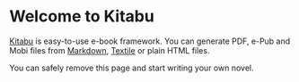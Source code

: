 Welcome to Kitabu
=================

[Kitabu](http://github.com/fnando/kitabu) is easy-to-use e-book framework. You can generate PDF, e-Pub and Mobi files from [Markdown](http://en.wikipedia.org/wiki/Markdown), [Textile](http://en.wikipedia.org/wiki/Textile_(markup_language)) or plain HTML files.

You can safely remove this page and start writing your own novel.